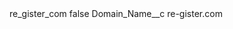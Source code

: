 <?xml version="1.0" encoding="UTF-8"?>
<CustomMetadata xmlns="http://soap.sforce.com/2006/04/metadata" xmlns:xsi="http://www.w3.org/2001/XMLSchema-instance" xmlns:xsd="http://www.w3.org/2001/XMLSchema">
    <label>re_gister_com</label>
    <protected>false</protected>
    <values>
        <field>Domain_Name__c</field>
        <value xsi:type="xsd:string">re-gister.com</value>
    </values>
</CustomMetadata>
